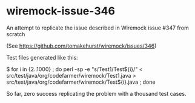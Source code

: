 # wiremock-issue-346
An attempt to replicate the issue described in Wiremock issue #347 from scratch

(See https://github.com/tomakehurst/wiremock/issues/346)

Test files generated like this:

$ for i in {2..1000} ; do perl -sp -e "s/Test1/Test${i}/" < src/test/java/org/codefarmer/wiremock/Test1.java > src/test/java/org/codefarmer/wiremock/Test${i}.java ; done

So far, zero success replicating the problem with a thousand test cases.